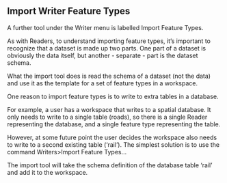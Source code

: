 ## Import Writer Feature Types ##
A further tool under the Writer menu is labelled Import Feature Types.

As with Readers, to understand importing feature types, it’s important to recognize that a dataset is made up two parts. One part of a dataset is obviously the data itself, but another - separate - part is the dataset schema.

What the import tool does is read the schema of a dataset (not the data) and use it as the template for a set of feature types in a workspace.

One reason to import feature types is to write to extra tables in a database.

For example, a user has a workspace that writes to a spatial database. It only needs to write to a single table (roads), so there is a single Reader representing the database, and a single feature type representing the table.

However, at some future point the user decides the workspace also needs to write to a second existing table (‘rail’). The simplest solution is to use the command Writers>Import Feature Types…

The import tool will take the schema definition of the database table ‘rail’ and add it to the workspace.

